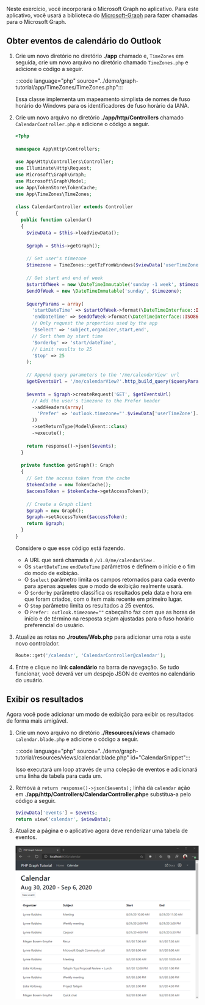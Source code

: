 <!-- markdownlint-disable MD002 MD041 -->

Neste exercício, você incorporará o Microsoft Graph no aplicativo. Para este aplicativo, você usará a biblioteca do [Microsoft-Graph](https://github.com/microsoftgraph/msgraph-sdk-php) para fazer chamadas para o Microsoft Graph.

## <a name="get-calendar-events-from-outlook"></a>Obter eventos de calendário do Outlook

1. Crie um novo diretório no diretório **./app** chamado e, `TimeZones` em seguida, crie um novo arquivo no diretório chamado `TimeZones.php` e adicione o código a seguir.

    :::code language="php" source="../demo/graph-tutorial/app/TimeZones/TimeZones.php":::

    Essa classe implementa um mapeamento simplista de nomes de fuso horário do Windows para os identificadores de fuso horário da IANA.

1. Crie um novo arquivo no diretório **./app/http/Controllers** chamado `CalendarController.php` e adicione o código a seguir.

    ```php
    <?php

    namespace App\Http\Controllers;

    use App\Http\Controllers\Controller;
    use Illuminate\Http\Request;
    use Microsoft\Graph\Graph;
    use Microsoft\Graph\Model;
    use App\TokenStore\TokenCache;
    use App\TimeZones\TimeZones;

    class CalendarController extends Controller
    {
      public function calendar()
      {
        $viewData = $this->loadViewData();

        $graph = $this->getGraph();

        // Get user's timezone
        $timezone = TimeZones::getTzFromWindows($viewData['userTimeZone']);

        // Get start and end of week
        $startOfWeek = new \DateTimeImmutable('sunday -1 week', $timezone);
        $endOfWeek = new \DateTimeImmutable('sunday', $timezone);

        $queryParams = array(
          'startDateTime' => $startOfWeek->format(\DateTimeInterface::ISO8601),
          'endDateTime' => $endOfWeek->format(\DateTimeInterface::ISO8601),
          // Only request the properties used by the app
          '$select' => 'subject,organizer,start,end',
          // Sort them by start time
          '$orderby' => 'start/dateTime',
          // Limit results to 25
          '$top' => 25
        );

        // Append query parameters to the '/me/calendarView' url
        $getEventsUrl = '/me/calendarView?'.http_build_query($queryParams);

        $events = $graph->createRequest('GET', $getEventsUrl)
          // Add the user's timezone to the Prefer header
          ->addHeaders(array(
            'Prefer' => 'outlook.timezone="'.$viewData['userTimeZone'].'"'
          ))
          ->setReturnType(Model\Event::class)
          ->execute();

        return response()->json($events);
      }

      private function getGraph(): Graph
      {
        // Get the access token from the cache
        $tokenCache = new TokenCache();
        $accessToken = $tokenCache->getAccessToken();

        // Create a Graph client
        $graph = new Graph();
        $graph->setAccessToken($accessToken);
        return $graph;
      }
    }
    ```

    Considere o que esse código está fazendo.

    - A URL que será chamada é `/v1.0/me/calendarView` .
    - Os `startDateTime` `endDateTime` parâmetros e definem o início e o fim do modo de exibição.
    - O `$select` parâmetro limita os campos retornados para cada evento para apenas aqueles que o modo de exibição realmente usará.
    - O `$orderby` parâmetro classifica os resultados pela data e hora em que foram criados, com o item mais recente em primeiro lugar.
    - O `$top` parâmetro limita os resultados a 25 eventos.
    - O `Prefer: outlook.timezone=""` cabeçalho faz com que as horas de início e de término na resposta sejam ajustadas para o fuso horário preferencial do usuário.

1. Atualize as rotas no **./routes/Web.php** para adicionar uma rota a este novo controlador.

    ```php
    Route::get('/calendar', 'CalendarController@calendar');
    ```

1. Entre e clique no link **calendário** na barra de navegação. Se tudo funcionar, você deverá ver um despejo JSON de eventos no calendário do usuário.

## <a name="display-the-results"></a>Exibir os resultados

Agora você pode adicionar um modo de exibição para exibir os resultados de forma mais amigável.

1. Crie um novo arquivo no diretório **./Resources/views** chamado `calendar.blade.php` e adicione o código a seguir.

    :::code language="php" source="../demo/graph-tutorial/resources/views/calendar.blade.php" id="CalendarSnippet":::

    Isso executará um loop através de uma coleção de eventos e adicionará uma linha de tabela para cada um.

1. Remova a `return response()->json($events);` linha da `calendar` ação em **./app/http/Controllers/CalendarController.php**e substitua-a pelo código a seguir.

    ```php
    $viewData['events'] = $events;
    return view('calendar', $viewData);
    ```

1. Atualize a página e o aplicativo agora deve renderizar uma tabela de eventos.

    ![Uma captura de tela da tabela de eventos](./images/add-msgraph-01.png)
